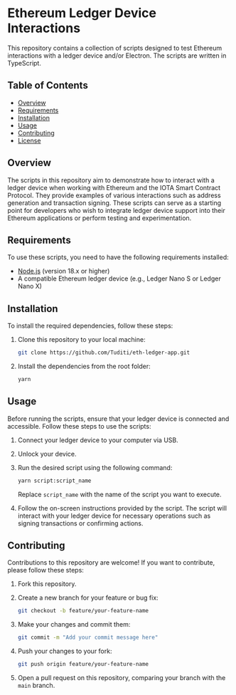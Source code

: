 # Ethereum Ledger Device Interactions

This repository contains a collection of scripts designed to test Ethereum interactions with a ledger device and/or Electron. The scripts are written in TypeScript.

## Table of Contents

- [Overview](#overview)
- [Requirements](#requirements)
- [Installation](#installation)
- [Usage](#usage)
- [Contributing](#contributing)
- [License](#license)

## Overview

The scripts in this repository aim to demonstrate how to interact with a ledger device when working with Ethereum and the IOTA Smart Contract Protocol. They provide examples of various interactions such as address generation and transaction signing. These scripts can serve as a starting point for developers who wish to integrate ledger device support into their Ethereum applications or perform testing and experimentation.

## Requirements

To use these scripts, you need to have the following requirements installed:

- [Node.js](https://nodejs.org/en) (version 18.x or higher)
- A compatible Ethereum ledger device (e.g., Ledger Nano S or Ledger Nano X)

## Installation

To install the required dependencies, follow these steps:

1. Clone this repository to your local machine:

   ```bash
   git clone https://github.com/Tuditi/eth-ledger-app.git
   ```

2. Install the dependencies from the root folder:

   ```bash
   yarn
   ```

## Usage

Before running the scripts, ensure that your ledger device is connected and accessible. Follow these steps to use the scripts:

1. Connect your ledger device to your computer via USB.

2. Unlock your device.

3. Run the desired script using the following command:

   ```bash
   yarn script:script_name
   ```

   Replace `script_name` with the name of the script you want to execute.

4. Follow the on-screen instructions provided by the script. The script will interact with your ledger device for necessary operations such as signing transactions or confirming actions.

## Contributing

Contributions to this repository are welcome! If you want to contribute, please follow these steps:

1. Fork this repository.

2. Create a new branch for your feature or bug fix:

   ```bash
   git checkout -b feature/your-feature-name
   ```

3. Make your changes and commit them:

   ```bash
   git commit -m "Add your commit message here"
   ```

4. Push your changes to your fork:

   ```bash
   git push origin feature/your-feature-name
   ```

5. Open a pull request on this repository, comparing your branch with the `main` branch.
